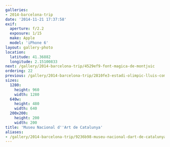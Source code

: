 ```yaml
---
galleries:
- 2014-barcelona-trip
date: '2014-11-21 17:37:58'
exif:
  aperture: f/2.2
  exposure: 1/15
  make: Apple
  model: 'iPhone 6'
layout: gallery-photo
location:
  latitude: 41.36882
  longitude: 2.15100833
next: /gallery/2014-barcelona-trip/4529ef9-font-magica-de-montjuic
ordering: 22
previous: /gallery/2014-barcelona-trip/2810fe3-estadi-olimpic-lluis-companys
sizes:
  1280:
    height: 960
    width: 1280
  640w:
    height: 480
    width: 640
  200x200:
    height: 200
    width: 200
title: 'Museu Nacional d''Art de Catalunya'
aliases:
- /gallery/2014-barcelona-trip/9236b98-museu-nacional-dart-de-catalunya.html
---
```

